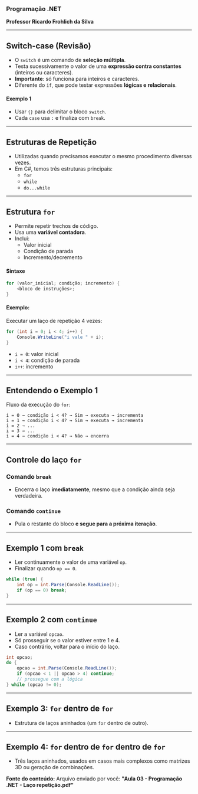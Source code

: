 
### **Programação .NET**  
**Professor Ricardo Frohlich da Silva**

---

## **Switch-case (Revisão)**

- O `switch` é um comando de **seleção múltipla**.
- Testa sucessivamente o valor de uma **expressão contra constantes** (inteiros ou caracteres).
- **Importante**: só funciona para inteiros e caracteres.
- Diferente do `if`, que pode testar expressões **lógicas e relacionais**.

#### **Exemplo 1**
- Usar `{}` para delimitar o bloco `switch`.
- Cada `case` usa `:` e finaliza com `break`.

---

## **Estruturas de Repetição**

- Utilizadas quando precisamos executar o mesmo procedimento diversas vezes.
- Em C#, temos três estruturas principais:
  - `for`
  - `while`
  - `do...while`

---

## **Estrutura `for`**

- Permite repetir trechos de código.
- Usa uma **variável contadora**.
- Inclui:
  - Valor inicial
  - Condição de parada
  - Incremento/decremento

#### **Sintaxe**
```csharp
for (valor_inicial; condição; incremento) {
    <bloco de instruções>;
}
```

#### **Exemplo:**
Executar um laço de repetição 4 vezes:
```csharp
for (int i = 0; i < 4; i++) {
    Console.WriteLine("i vale " + i);
}
```
- `i = 0`: valor inicial
- `i < 4`: condição de parada
- `i++`: incremento

---

## **Entendendo o Exemplo 1**
Fluxo da execução do `for`:
```
i = 0 → condição i < 4? → Sim → executa → incrementa
i = 1 → condição i < 4? → Sim → executa → incrementa
i = 2 → ...
i = 3 → ...
i = 4 → condição i < 4? → Não → encerra
```

---

## **Controle do laço `for`**

### **Comando `break`**
- Encerra o laço **imediatamente**, mesmo que a condição ainda seja verdadeira.

### **Comando `continue`**
- Pula o restante do bloco **e segue para a próxima iteração**.

---

## **Exemplo 1 com `break`**
- Ler continuamente o valor de uma variável `op`.
- Finalizar quando `op == 0`.

```csharp
while (true) {
    int op = int.Parse(Console.ReadLine());
    if (op == 0) break;
}
```

---

## **Exemplo 2 com `continue`**
- Ler a variável `opcao`.
- Só prosseguir se o valor estiver entre 1 e 4.
- Caso contrário, voltar para o início do laço.

```csharp
int opcao;
do {
    opcao = int.Parse(Console.ReadLine());
    if (opcao < 1 || opcao > 4) continue;
    // prossegue com a lógica
} while (opcao != 0);
```

---

## **Exemplo 3: `for` dentro de `for`**
- Estrutura de laços aninhados (um `for` dentro de outro).

---

## **Exemplo 4: `for` dentro de `for` dentro de `for`**
- Três laços aninhados, usados em casos mais complexos como matrizes 3D ou geração de combinações.

**Fonte do conteúdo:** Arquivo enviado por você: **"Aula 03 - Programação .NET - Laço repetição.pdf"**  
